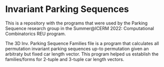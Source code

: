 # Invariant Parking Sequences

This is a repository with the programs that were used by the Parking Sequence research group in the Summer@ICERM 2022: Computational Combinatorics REU program.</br>

The 3D Inv. Parking Sequence Families file is a program that calculates all permutation invariant parking sequences up-to permutation given an arbitraty but fixed car length vector. This program helped us establish the families/forms for 2-tuple and 3-tuple car length vectors.</br>


